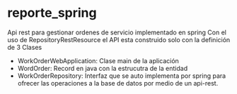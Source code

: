 # reporte_spring
Api rest para gestionar ordenes de servicio implementado en spring
Con el uso de RepositoryRestResource el API esta construido solo con la 
definición de 3 Clases
* WorkOrderWebApplication: Clase main de la aplicación
* WordOrder: Record en java con la estrucutra de la entidad
* WorkOrderRepository: Interfaz que se auto implementa por spring para ofrecer 
las operaciones a la base de datos por medio de un api-rest.


